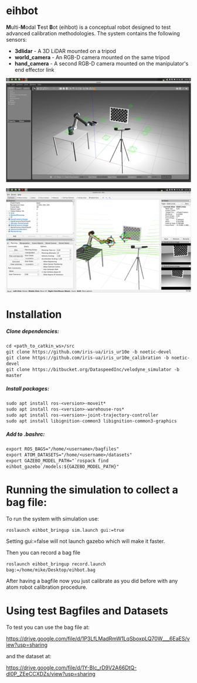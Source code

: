 # eihbot

**M**ulti-**M**odal **T**est **B**ot (eihbot) is a conceptual robot designed to test advanced calibration methodologies. The system contains the following sensors:

- **3dlidar** - A 3D LiDAR mounted on a tripod
- **world_camera** - An RGB-D camera mounted on the same tripod
- **hand_camera** - A second RGB-D camera mounted on the manipulator's end effector link

![eihbot_gazebo](docs/gazebo.png)

![eihbot_gazebo](docs/rviz.png)

# Installation

##### Clone dependencies:
```
cd <path_to_catkin_ws>/src
git clone https://github.com/iris-ua/iris_ur10e -b noetic-devel
git clone https://github.com/iris-ua/iris_ur10e_calibration -b noetic-devel
git clone https://bitbucket.org/DataspeedInc/velodyne_simulator -b master
```

##### Install packages:
```
sudo apt install ros-<version>-moveit*
sudo apt install ros-<version>-warehouse-ros*
sudo apt install ros-<version>-joint-trajectory-controller
sudo apt install libignition-common3 libignition-common3-graphics
```

##### Add to .bashrc:
```
export ROS_BAGS="/home/<username>/bagfiles"
export ATOM_DATASETS="/home/<username>/datasets"
export GAZEBO_MODEL_PATH="`rospack find eihbot_gazebo`/models:${GAZEBO_MODEL_PATH}"
```


# Running the simulation to collect a bag file:

To run the system with simulation use:

    roslaunch eihbot_bringup sim.launch gui:=true

Setting gui:=false will not launch gazebo which will make it faster.

Then you can record a bag file

    roslaunch eihbot_bringup record.launch bag:=/home/mike/Desktop/eihbot.bag

After having a bagfile now you just calibrate as you did before with any atom robot calibration procedure.

# Using test Bagfiles and Datasets 

To test you can use the bag file at:

https://drive.google.com/file/d/1P3LfLMadRmW1LqSboxpLQ70W___6EaES/view?usp=sharing

and the dataset at:

https://drive.google.com/file/d/1Y-BIc_rD9V2A66DtQ-dl0P_ZEeCCXDZs/view?usp=sharing
